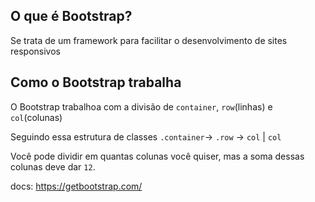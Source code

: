 ## O que é Bootstrap?

Se trata de um framework para facilitar o desenvolvimento de sites responsivos

## Como o Bootstrap trabalha

O Bootstrap trabalhoa com a divisão de `container`, `row`(linhas) e `col`(colunas)

Seguindo essa estrutura de classes
`.container`-> `.row` -> `col` | `col`

Você pode dividir em quantas colunas você quiser, mas a soma dessas colunas deve dar `12`.


docs: https://getbootstrap.com/
